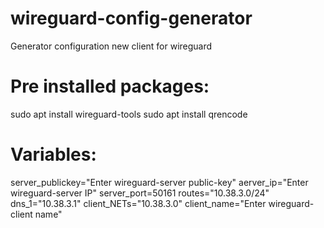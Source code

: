 # wireguard-config-generator
Generator configuration new client for wireguard
# Pre installed packages:
sudo apt install wireguard-tools
sudo apt install qrencode
# Variables:
server_publickey="Enter wireguard-server public-key"
aerver_ip="Enter wireguard-server IP"
server_port=50161
routes="10.38.3.0/24"
dns_1="10.38.3.1"
client_NETs="10.38.3.0"
client_name="Enter wireguard-client name"
